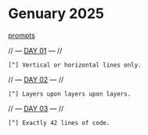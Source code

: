 # Genuary 2025

[prompts](https://genuary.art/prompts)

// — [DAY 01](./p4_gen2501/) — //
```
[^] Vertical or horizontal lines only.
```

// — [DAY 02](./p4_gen2502/) — //
```
[^] Layers upon layers upon layers.
```

// — [DAY 03](./p4_gen2503/) — //
```
[^] Exactly 42 lines of code.
```
